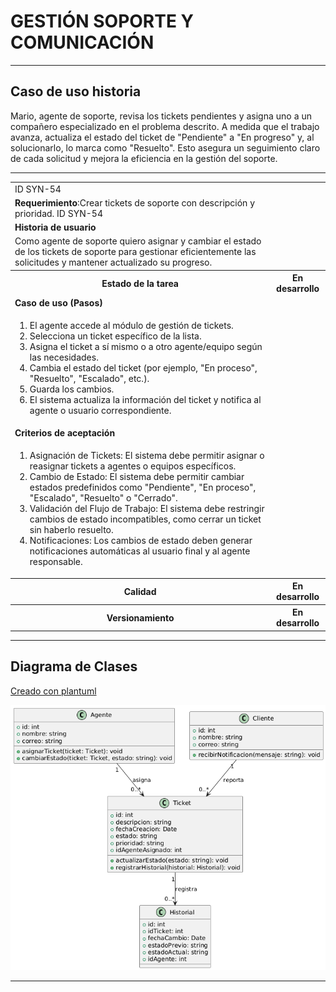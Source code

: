 # GESTIÓN SOPORTE Y COMUNICACIÓN

------

## Caso de uso historia 
Mario, agente de soporte, revisa los tickets pendientes y asigna uno a un compañero especializado en el problema descrito. A medida que el trabajo avanza, actualiza el estado del ticket de "Pendiente" a "En progreso" y, al solucionarlo, lo marca como "Resuelto". Esto asegura un seguimiento claro de cada solicitud y mejora la eficiencia en la gestión del soporte.

---

<table id="customers">
  <tr class="idtext principal">
    <td>ID SYN-54</td>
  </tr>
  <tr class="single text">
    <td><strong>Requerimiento</strong>:Crear tickets de soporte con descripción y prioridad. ID SYN-54</td>
  </tr>
  <tr class="single gray">
    <td><strong>Historia de usuario</strong></td>
  </tr>
  <tr class="single text">
    <td>Como agente de soporte quiero asignar y cambiar el estado de los tickets de soporte para gestionar eficientemente las solicitudes y mantener actualizado su progreso.

</td>
  </tr>
  <tr class="duo">
    <th class="gray"><strong>Estado de la tarea</strong></th>
    <th>En desarrollo</th>
  </tr>
  <tr class="single gray">
    <td><strong>Caso de uso (Pasos)</strong></td>
  </tr>
  <tr class="single text">
    <td>
        <ol>
            <li>El agente accede al módulo de gestión de tickets.</li>
            <li>Selecciona un ticket específico de la lista.</li>
            <li>Asigna el ticket a sí mismo o a otro agente/equipo según las necesidades.</li>
            <li>Cambia el estado del ticket (por ejemplo, "En proceso", "Resuelto", "Escalado", etc.).</li>
            <li>Guarda los cambios.</li>
            <li>El sistema actualiza la información del ticket y notifica al agente o usuario correspondiente.</li>
          </ol>
   </td>
  </tr>
  <tr class="single gray">
    <td><strong>Criterios de aceptación</strong></td>
  </tr>
  <tr class="single text">
    <td>
        <ol>
              <li>Asignación de Tickets: El sistema debe permitir asignar o reasignar tickets a agentes o equipos específicos.</li>
              <li>Cambio de Estado: El sistema debe permitir cambiar estados predefinidos como "Pendiente", "En proceso", "Escalado", "Resuelto" o "Cerrado".</li>
              <li>Validación del Flujo de Trabajo: El sistema debe restringir cambios de estado incompatibles, como cerrar un ticket sin haberlo resuelto.</li>
              <li>Notificaciones: Los cambios de estado deben generar notificaciones automáticas al usuario final y al agente responsable.</li>
            </ol>
 <tr class="duo">
    <th class="gray"><strong>Calidad</strong></th>
    <th>En desarrollo</th>
  </tr>
  <tr class="duo">
    <th class="gray"><strong>Versionamiento</strong></th>
    <th>En desarrollo</th>
  </tr>
</table>


---
## Diagrama de Clases
[Creado con plantuml](https://plantuml.com/es/)

![Image title](./assets/images/syn-56.png)

---
 